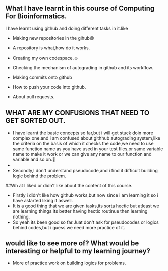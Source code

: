 ## What I have learnt in this course of Computing For Bioinformatics.


 I have learnt using github and doing different tasks in it.like
 
 * Making new repositories in the gihub😄
 
 *  A repository is what,how do it works.
 
 * Creating my own codespace.☺️
  
 * Checking the mechanism of autograding in github and its workflow.
 
 * Making commits onto github
 
 * How to push your code into github.
 
 * About pull requests. 
 
 
## WHAT ARE MY CONFUSIONS THAT NEED TO GET SORTED OUT.


* I have learnt the basic concepts so far,but i will get stuck doin more complex one.and i am confused about githhub autograding system,like the criteria on the basis of which it checks the code,we need to use same  function name as you have used in your test files,or same variable name to make it work or we can give any name to our function and variable and so on.😬
* 
* Secondly,I don't understand pseudocode,and i find it difficult building logic behind the problem.

 ##Wh at I liked or didn’t like about the content of this course.

* Firstly i didn't like how github works,but now since i am learning it so i have astarted liking it aswell.
* It is a good thing that we are given tasks,its sorta hectic but atleast we are learning things.Its better having hectic routinue then learning nothing.
* So yeah its been good so far.Juat don't ask for pseudocodes or logics behind codes,but i guess we need more practice of it.

##  would like to see more of? What would be interesting or helpful to my learning journey?
* More of practice work on building logics for problems.
